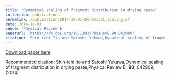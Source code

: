 ```yaml
---
title: "Dynamical scaling of fragment distribution in drying paste"
collection: publications
permalink: /publication/2014-10-01-Dynamical_scaling_of
date: 2014-10-01
venue: 'Physical Review E'
paperurl: 'https://dx.doi.org/10.1103/PhysRevE.90.042909'
citation: 'Shin-ichi Ito and Satoshi Yukawa,Dynamical scaling of fragment distribution in drying paste,Physical Review E, <b>90</b>, 042909, (2014)'
---
```


<a href='https://dx.doi.org/10.1103/PhysRevE.90.042909'>Download paper here</a>

Recommended citation: Shin-ichi Ito and Satoshi Yukawa,Dynamical scaling of fragment distribution in drying paste,Physical Review E, <b>90</b>, 042909, (2014)